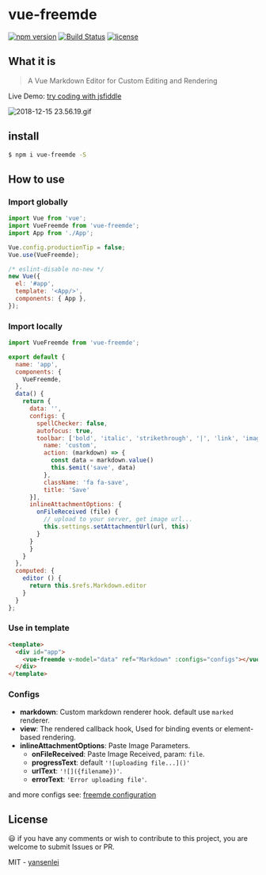 # vue-freemde

[![npm version](https://badge.fury.io/js/vue-freemde.svg)](https://badge.fury.io/js/vue-freemde)
[![Build Status](https://travis-ci.org/yansenlei/vue-freemde.svg?branch=master)](https://travis-ci.org/yansenlei/vue-freemde)
[![license](https://img.shields.io/npm/l/express.svg)](https://github.com/yansenlei/vue-freemde/blob/master/LICENSE)

## What it is

> A Vue Markdown Editor for Custom Editing and Rendering

Live Demo: [try coding with jsfiddle](https://jsfiddle.net/leiys/s2jw8ode/)

![2018-12-15 23.56.19.gif](https://i.loli.net/2018/12/15/5c1524a6ee897.gif)

## install
```bash
$ npm i vue-freemde -S
```

## How to use

### Import globally

```javascript
import Vue from 'vue';
import VueFreemde from 'vue-freemde';
import App from './App';

Vue.config.productionTip = false;
Vue.use(VueFreemde);

/* eslint-disable no-new */
new Vue({
  el: '#app',
  template: '<App/>',
  components: { App },
});
```

### Import locally

```javascript
import VueFreemde from 'vue-freemde';

export default {
  name: 'app',
  components: {
    VueFreemde,
  },
  data() {
    return {
      data: '',
      configs: {
        spellChecker: false,
        autofocus: true,
        toolbar: ['bold', 'italic', 'strikethrough', '|', 'link', 'image', {
          name: 'custom',
          action: (markdown) => {
            const data = markdown.value()
            this.$emit('save', data)
          },
          className: 'fa fa-save',
          title: 'Save'
      }],
      inlineAttachmentOptions: {
        onFileReceived (file) {
          // upload to your server, get image url...
          this.settings.setAttachmentUrl(url, this)
        }
      }
      }
    }
  },
  computed: {
    editor () {
      return this.$refs.Markdown.editor
    }
  }
};
```

### Use in template

```html
<template>
  <div id="app">
    <vue-freemde v-model="data" ref="Markdown" :configs="configs"></vue-freemde>
  </div>
</template>
```

### Configs

- **markdown**: Custom markdown renderer hook. default use `marked` renderer.
- **view**: The rendered callback hook, Used for binding events or element-based rendering.
- **inlineAttachmentOptions**: Paste Image Parameters.
  - **onFileReceived**: Paste Image Received, param: `file`.
  - **progressText**: default `'![uploading file...]()'`
  - **urlText**: `'![]({filename})'`.
  - **errorText**: `'Error uploading file'`.

and more configs see: [freemde configuration](https://github.com/yansenlei/free-markdown-editor#configuration)

## License

:smiley: if you have any comments or wish to contribute to this project, you are welcome to submit Issues or PR.

MIT - [yansenlei](https://github.com/yansenlei)
